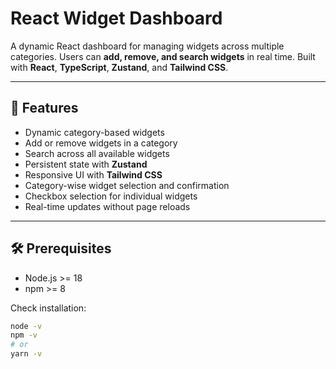 # React Widget Dashboard

A dynamic React dashboard for managing widgets across multiple categories. Users can **add, remove, and search widgets** in real time. Built with **React**, **TypeScript**, **Zustand**, and **Tailwind CSS**.

---

## 🚀 Features

- Dynamic category-based widgets  
- Add or remove widgets in a category  
- Search across all available widgets  
- Persistent state with **Zustand**  
- Responsive UI with **Tailwind CSS**  
- Category-wise widget selection and confirmation  
- Checkbox selection for individual widgets  
- Real-time updates without page reloads  

---

## 🛠️ Prerequisites

- Node.js >= 18  
- npm >= 8 

Check installation:

```bash
node -v
npm -v
# or
yarn -v
